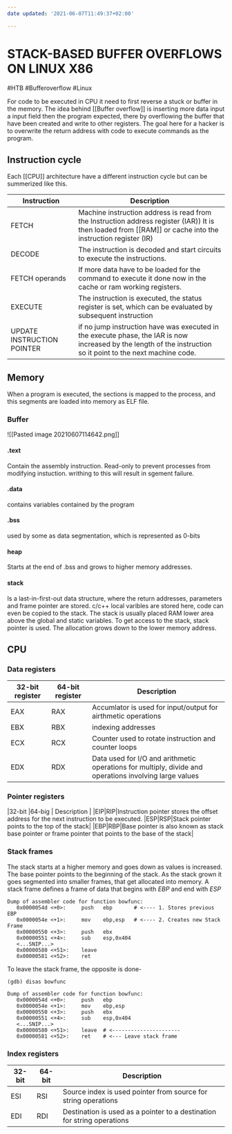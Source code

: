 ```yaml
---
date updated: '2021-06-07T11:49:37+02:00'

---
```


# STACK-BASED BUFFER OVERFLOWS ON LINUX X86

#HTB #Bufferoverflow #Linux

For code to be executed in CPU it need to first reverse a stuck or buffer in the memory.
The idea behind [[Buffer overflow]] is inserting more data input a input field then the program expected, there by overflowing the buffer that have been created and write to other registers. The goal here for a hacker is to overwrite the return address with code to execute commands as the program.

## Instruction cycle

Each [[CPU]] architecture have a different instruction cycle but can be summerized like this.

| Instruction                | Description                                                                                                                                                    |
| -------------------------- | -------------------------------------------------------------------------------------------------------------------------------------------------------------- |
| FETCH                      | Machine instruction address is read from the Instruction address register (IAR)) It is then loaded from  [[RAM]] or cache into the instruction register (IR)   |
| DECODE                     | The instruction is decoded and start circuits to execute the instructions.                                                                                     |
| FETCH operands             | If more data have to be loaded for the command to execute it done now in the cache or ram working registers.                                                   |
| EXECUTE                    | The instruction is executed, the status register is set, which can be evaluated by subsequent instruction                                                      |
| UPDATE INSTRUCTION POINTER | if no jump instruction have was executed in the execute phase, the IAR is now increased by the length of the instruction so it point to the next machine code. |

## Memory

When a program is executed, the sections is mapped to the process, and this segments are loaded into memory as ELF file.

### Buffer

![[Pasted image 20210607114642.png]]

#### .text

Contain the assembly instruction.
Read-only to prevent processes from modifying instuction. writhing to this will result in sgement failure.

#### .data
contains variables contained by the program 

#### .bss
used by some as data segmentation, which is represented as 0-bits 

#### heap
Starts at the end of .bss and grows to higher memory addresses. 

#### stack 
Is a last-in-first-out data structure, where the return addresses, parameters and frame pointer are stored. c/c++ local varibles are stored here, code can even be copied to the stack. The stack is usually placed RAM lower area above the global and static variables. 
To get access to the stack, stack pointer is used. The allocation grows down to the lower memory address. 

## CPU 

### Data registers 

|32-bit register| 64-bit register| Description|
|---|---|---|
|EAX|RAX|Accumlator is used for input/output for airthmetic operations|
|EBX|RBX|indexing addresses|
|ECX|RCX|Counter used to rotate  instruction and counter loops|
|EDX|RDX|Data used for I/O and arithmetic operations for multiply, divide and operations involving large values|



### Pointer registers 
|32-bit |64-big | Description |
|EIP|RIP|Instruction pointer stores the offset address for the next instruction to be executed. 
|ESP|RSP|Stack pointer points to the top of the stack|
|EBP|RBP|Base pointer is also known as stack base pointer or frame pointer that points to the base of the stack|


### Stack frames
The stack starts at a higher memory and goes down as values is increased. The base pointer points to the beginning of the stack. As the stack grown it goes segmented into smaller frames, that get allocated into memory. A stack frame defines a frame of data that begins with *EBP* and end with *ESP*

```shell-session
Dump of assembler code for function bowfunc:
   0x0000054d <+0>:	    push   ebp       # <---- 1. Stores previous EBP
   0x0000054e <+1>:	    mov    ebp,esp   # <---- 2. Creates new Stack Frame
   0x00000550 <+3>:	    push   ebx
   0x00000551 <+4>:	    sub    esp,0x404 
   <...SNIP...>
   0x00000580 <+51>:	leave  
   0x00000581 <+52>:	ret    
```

To leave the stack frame, the opposite is done- 
```shell-session
(gdb) disas bowfunc 

Dump of assembler code for function bowfunc:
   0x0000054d <+0>:	    push   ebp       
   0x0000054e <+1>:	    mov    ebp,esp   
   0x00000550 <+3>:	    push   ebx
   0x00000551 <+4>:	    sub    esp,0x404 
   <...SNIP...>
   0x00000580 <+51>:	leave  # <----------------------
   0x00000581 <+52>:	ret    # <--- Leave stack frame
```

### Index registers 
|32-bit|64-bit|Description|
|---|---|---|
|ESI|RSI|Source index is used pointer from source for string operations|
|EDI|RDI|Destination is used as a pointer to a destination for string operations|


